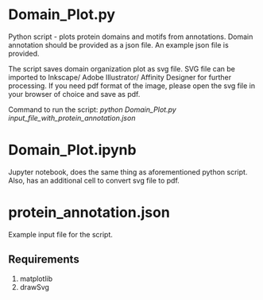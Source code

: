 # Domain_Plot.py
Python script - plots protein domains and motifs from annotations. Domain annotation should be provided as a json file. An example json file is provided.

The script saves domain organization plot as svg file. SVG file can be imported to Inkscape/ Adobe Illustrator/ Affinity Designer for further processing. If you need pdf format of the image, please open the svg file in your browser of choice and save as pdf.

Command to run the script: *python Domain_Plot.py input_file_with_protein_annotation.json*

# Domain_Plot.ipynb
Jupyter notebook, does the same thing as aforementioned python script. Also, has an additional cell to convert svg file to pdf.

# protein_annotation.json
Example input file for the script.

## Requirements
1. matplotlib
2. drawSvg
